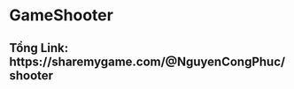 <h1 color="#EF00EE"> GameShooter </h1>
<h2>Tổng
Link: https://sharemygame.com/@NguyenCongPhuc/shooter
